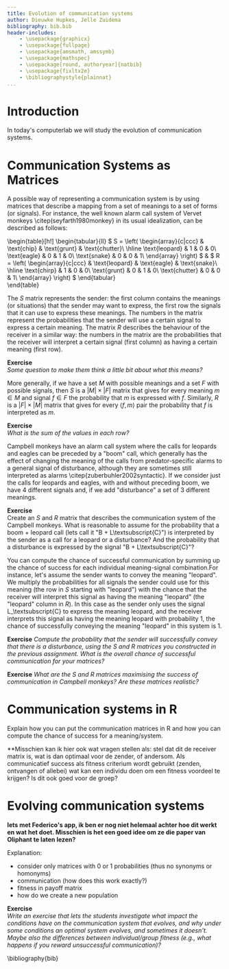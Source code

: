 ```yaml
---
title: Evolution of communication systems
author: Dieuwke Hupkes, Jelle Zuidema
bibliography: bib.bib
header-includes:
    - \usepackage{graphicx}
    - \usepackage{fullpage}
    - \usepackage{amsmath, amssymb}
    - \usepackage{mathspec}
    - \usepackage[round, authoryear]{natbib}
    - \usepackage{fixltx2e}
    - \bibliographystyle{plainnat}
...
```


# Introduction

In today's computerlab we will study the evolution of communication systems.


# Communication Systems as Matrices
A possible way of representing a communication system is by using matrices that describe a mapping from a set of meanings to a set of forms (or signals). For instance, the well known alarm call system of Vervet monkeys \citep(seyfarth1980monkey} in its usual idealization, can be described as follows:

\begin{table}[h!]
\begin{tabular}{ll}
$
S =
\left(
\begin{array}{c|ccc}
& \text{chip} & \text{grunt} & \text{chutter}\\
\hline
\text{leopard} & 1 & 0 & 0\\
\text{eagle} & 0 & 1 & 0\\
\text{snake} & 0 & 0 & 1\\
\end{array}
\right)
$
&
$
R =
\left(
\begin{array}{c|ccc}
& \text{leopard} & \text{eagle} & \text{snake}\\
\hline
\text{chirp} & 1 & 0 & 0\\
\text{grunt} & 0 & 1 & 0\\
\text{chutter} & 0 & 0 & 1\\
\end{array}
\right)
$
\end{tabular}  
\end{table}

The $S$ matrix represents the sender: the first column contains the meanings (or situations) that the sender may want to express, the first row the signals that it can use to express these meanings. The numbers in the matrix represent the probabilities that the sender will use a certain signal to express a certain meaning. The matrix $R$ describes the behaviour of the receiver in a similar way: the numbers in the matrix are the probabilities that the receiver will interpret a certain signal (first column) as having a certain meaning (first row).

**Exercise**  
*Some question to make them think a little bit about what this means?*

More generally, if we have a set $M$ with possible meanings and a set $F$ with possible signals, then $S$ is a $|M|\times|F|$ matrix that gives for every meaning $m\in M$ and signal $f\in F$ the probability that $m$ is expressed with $f$. Similarly, $R$ is a $|F|\times|M|$ matrix that gives for every $\langle f, m\rangle$ pair the probability that $f$ is interpreted as $m$.

**Exercise**  
*What is the sum of the values in each row?*

Campbell monkeys have an alarm call system where the calls for leopards and eagles can be preceded by a "boom" call, which generally has the effect of changing the meaning of the calls from predator-specific alarms to a general signal of disturbance, although they are sometimes still interpreted as alarms \citep{zuberbuhler2002syntactic}. If we consider just the calls for leopards and eagles, with and without preceding boom, we have 4 different signals and, if we add "disturbance" a set of 3 different meanings.

**Exercise**  
Create an $S$ and $R$ matrix that describes the communication system of the Campbell monkeys. What is reasonable to assume for the probability that a boom + leopard call (lets call it "B + L\textsubscript{C}") is interpreted by the sender as a call for a leopard or a disturbance? And the probability that a disturbance is expressed by the signal "B + L\textsubscript{C}"?

You can compute the chance of successful communication by summing up the chance of success for each individual meaning-signal combination.For instance, let's assume the sender wants to convey the meaning "leopard". We multiply the probabilities for all signals the sender could use for this meaning (the row in $S$ starting with "leopard") with the chance that the receiver will interpret this signal as having the meaning "leopard" (the "leopard" column in $R$). In this case as the sender only uses the signal L_\textsubscript{C} to express the meaning leopard, and the receiver interprets this signal as having the meaning leopard with probability 1, the chance of successfully conveying the meaning "leopard" in this system is 1.

**Exercise** 
*Compute the probability that the sender will successfully convey that there is a disturbance, using the $S$ and $R$ matrices you constructed in the previous assignment. What is the overall chance of successful communication for your matrices?*

**Exercise** 
*What are the $S$ and $R$ matrices maximising the success of communication in Campbell monkeys? Are these matrices realistic?*  

# Communication systems in R

Explain how you can put the communication matrices in R and how you can compute the chance of success for a meaning/system. 

**Misschien kan ik hier ook wat vragen stellen als: stel dat dit de receiver matrix is, wat is dan optimaal voor de zender, of andersom. Als communicatief success als fitness criterium wordt gebruikt (zenden, ontvangen of allebei) wat kan een individu doen om een fitness voordeel te krijgen? Is dit ook goed voor de groep?

# Evolving communication systems

**Iets met Federico's app, ik ben er nog niet helemaal achter hoe dit werkt en wat het doet. Misschien is het een goed idee om ze die paper van Oliphant te laten lezen?**

Explanation:  
- consider only matrices with 0 or 1 probabilities (thus no synonyms or homonyms)
- communication (how does this work exactly?)
- fitness in payoff matrix
- how do we create a new population

**Exercise**  
*Write an exercise that lets the students investigate what impact the conditions have on the communication system that evolves, and why under some conditions an optimal system evolves, and sometimes it doesn't. Maybe also the differences between individual/group fitness (e.g., what happens if you reward unsuccessful communication)?*


\bibliography{bib}
